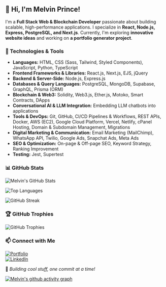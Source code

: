 ## 👋 Hi, I'm Melvin Prince!

I'm a **Full Stack Web & Blockchain Developer** passionate about building scalable, high-performance applications. I specialize in **React, Node.js, Express, PostgreSQL, and Next.js**. Currently, I'm exploring **innovative website ideas** and working on **a portfolio generator project**.

### 🚀 Technologies & Tools

- **Languages:** HTML, CSS (Sass, Tailwind, Styled Components), JavaScript, Python, TypeScript  
- **Frontend Frameworks & Libraries:** React.js, Next.js, EJS, jQuery  
- **Backend & Server-Side:** Node.js, Express.js  
- **Databases & Query Languages:** PostgreSQL, MongoDB, Supabase, GraphQL, Prisma (ORM)  
- **Blockchain & Web3:** Solidity, Web3.js, Ether.js, Motoko, Smart Contracts, DApps  
- **Conversational AI & LLM Integration:** Embedding LLM chatbots into applications  
- **Tools & DevOps:** Git, GitHub, CI/CD Pipelines & Workflows, REST APIs, Docker, AWS (EC2), Google Cloud Platform, Vercel, Netlify, cPanel Hosting, Domain & Subdomain Management, Migrations  
- **Digital Marketing & Communication:** Email Marketing (MailChimp), WhatsApp API, Twilio, Google Ads, Snapchat Ads, Meta Ads  
- **SEO & Optimization:** On-page & Off-page SEO, Keyword Strategy, Ranking Improvement  
- **Testing:** Jest, Supertest  

### 📊 GitHub Stats

![Melvin's GitHub Stats](https://github-readme-stats.vercel.app/api?username=melvinprince&show_icons=true&theme=radical)

![Top Languages](https://github-readme-stats.vercel.app/api/top-langs/?username=melvinprince&langs_count=10&layout=compact&theme=radical)

![GitHub Streak](https://github-readme-streak-stats.herokuapp.com/?user=melvinprince&theme=radical)

### 🏆 GitHub Trophies

![GitHub Trophies](https://github-profile-trophy.vercel.app/?username=melvinprince&theme=radical)

### 📫 Connect with Me

[![Portfolio](https://img.shields.io/badge/Portfolio-%2312100E.svg?&style=for-the-badge&logo=vercel&logoColor=white)](https://melvinprince.io)  
[![LinkedIn](https://img.shields.io/badge/LinkedIn-%230077B5.svg?&style=for-the-badge&logo=linkedin&logoColor=white)](https://linkedin.com/in/melvinprince)

🚀 _Building cool stuff, one commit at a time!_

[![Melvin's github activity graph](https://github-readme-activity-graph.vercel.app/graph?username=melvinprince)](https://github.com/melvinprince/github-readme-activity-graph)
